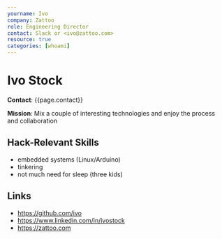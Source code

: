 ```yaml
---
yourname: Ivo
company: Zattoo
role: Engineering Director
contact: Slack or <ivo@zattoo.com>
resource: true
categories: [whoami]
---
```


Ivo Stock
=================

**Contact**: {{page.contact}}

**Mission**: Mix a couple of interesting technologies and enjoy the process and collaboration

Hack-Relevant Skills
--------------------

- embedded systems (Linux/Arduino)
- tinkering
- not much need for sleep (three kids)

Links
-----
- <https://github.com/ivo>
- <https://www.linkedin.com/in/ivostock>
- <https://zattoo.com>
